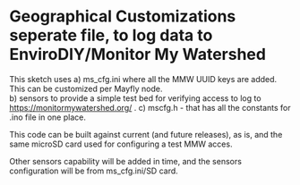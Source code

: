 # Geographical Customizations seperate file, to log data to EnviroDIY/Monitor My Watershed

This sketch uses 
a) ms_cfg.ini where  all the MMW UUID keys are added. This can be customized per Mayfly node.  
b) sensors to provide a simple test bed for verifying access to log to https://monitormywatershed.org/ .
c) mscfg.h - that has all the constants for .ino file in one place.

This code can be built against current (and future releases), as is, and the same microSD card used for configuring a test MMW acces.

Other sensors capability will be added in time, and the sensors configuration will be from ms_cfg.ini/SD card.